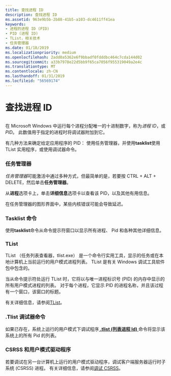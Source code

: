 ```yaml
---
title: 查找进程 ID
description: 查找进程 ID
ms.assetid: 963e9b5b-2b88-41b5-a103-dc4611ff41ea
keywords:
- 进程的进程 ID (PID)
- PID (进程 ID)
- TList，相关技术
- 任务管理器
ms.date: 01/18/2019
ms.localizationpriority: medium
ms.openlocfilehash: 2add0a5362e6f9bbadf0fdddbc464c7cda144d02
ms.sourcegitcommit: a33b7978e22d5bb9f65ca7056f955319049a2e4c
ms.translationtype: MT
ms.contentlocale: zh-CN
ms.lasthandoff: 01/31/2019
ms.locfileid: "56569174"
---
```

# <a name="finding-the-process-id"></a>查找进程 ID


## <span id="ddk_finding_the_process_id_dbg"></span><span id="DDK_FINDING_THE_PROCESS_ID_DBG"></span>


在 Microsoft Windows 中运行每个进程分配唯一的十进制数字，称为*进程 ID*，或*PID*。 此数值用于指定的进程时将调试器附加到它。

有几种方法来确定给定应用程序的 PID： 使用任务管理器，并使用**tasklist**使用 TList 实用程序，或使用调试器命令。

### <a name="span-idtaskmanagerspanspan-idtaskmanagerspantask-manager"></a><span id="task_manager"></span><span id="TASK_MANAGER"></span>任务管理器

*任务管理器*可能激活中通过多种方式，但最简单的是，若要按 CTRL + ALT + DELETE，然后单击**任务管理器**。

从**进程**选项卡上，单击**详细信息**选项卡以查看该 PID，以及其他有用信息。

在任务管理器的图形界面中，某些内核错误可能会导致延迟。

### <a name="span-idthetasklistcommandspanspan-idthetasklistcommandspanthe-tasklist-command"></a><span id="the_tasklist_command"></span><span id="THE_TASKLIST_COMMAND"></span>Tasklist 命令

使用**tasklist**命令从命令提示符窗口以显示所有进程、 Pid 和各种其他详细信息。

### <a name="span-idtlistspanspan-idtlistspantlist"></a><span id="tlist"></span><span id="TLIST"></span>TList

TList （任务列表查看器，tlist.exe） 是一个命令行实用工具，显示的任务或在本地计算机上当前运行的用户模式进程列表。 TList 是有关 Windows 调试工具软件包中包含的。

当从命令提示符处运行 TList 时，它将以与唯一进程标识号 (PID) 的内存中显示的所有用户模式进程的列表。 对于每个进程，它显示 PID 的进程名称，并且该过程有一个窗口，该窗口的标题。

有关详细信息，请参阅[TList](tlist.md)。

### <a name="span-idthetlistdebuggercommandspanspan-idthetlistdebuggercommandspanthe-tlist-debugger-command"></a><span id="the__tlist_debugger_command"></span><span id="THE__TLIST_DEBUGGER_COMMAND"></span>.Tlist 调试器命令

如果已存在，系统上运行的用户模式下调试程序[ **.tlist (列表进程 Id)** ](-tlist--list-process-ids-.md)命令将显示该系统上的所有 Pid 的列表。

### <a name="span-idcsrssandusermodedriversspanspan-idcsrssandusermodedriversspancsrss-and-user-mode-drivers"></a><span id="csrss_and_user_mode_drivers"></span><span id="CSRSS_AND_USER_MODE_DRIVERS"></span>CSRSS 和用户模式驱动程序

若要调试在另一台计算机上运行的用户模式驱动程序，调试客户端服务器运行时子系统 (CSRSS) 进程。 有关详细信息，请参阅[调试 CSRSS](debugging-csrss.md)。

 

 





